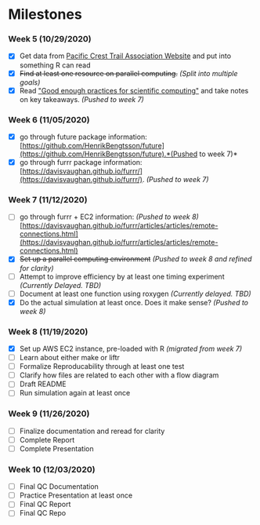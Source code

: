 # Milestones

### Week 5 (10/29/2020)

* [x] Get data from [Pacific Crest Trail Association Website](https://www.pcta.org/our-work/trail-and-land-management/pct-visitor-use-statistics/) and put into something R can read
* [x] <del>Find at least one resource on parallel computing.</del> *(Split into multiple goals)*
* [x] Read ["Good enough practices for scientific computing"](https://journals.plos.org/ploscompbiol/article?id=10.1371/journal.pcbi.1005510) and take notes on key takeaways. *(Pushed to week 7)* 

### Week 6 (11/05/2020)

* [x] go through future package information: [https://github.com/HenrikBengtsson/future](https://github.com/HenrikBengtsson/future).*(Pushed to week 7)* 
* [x] go through furrr package information: [https://davisvaughan.github.io/furrr/](https://davisvaughan.github.io/furrr/). *(Pushed to week 7)* 

### Week 7 (11/12/2020)

* [ ] go through furrr + EC2 information: *(Pushed to week 8)* [https://davisvaughan.github.io/furrr/articles/articles/remote-connections.html](https://davisvaughan.github.io/furrr/articles/articles/remote-connections.html)
* [x] <del>Set up a parallel computing environment</del> *(Pushed to week 8 and refined for clarity)*
* [ ] Attempt to improve efficiency by at least one timing experiment *(Currently Delayed. TBD)*
* [ ] Document at least one function using roxygen *(Currently delayed. TBD)*
* [x] Do the actual simulation at least once. Does it make sense? *(Pushed to week 8)*

### Week 8 (11/19/2020)

* [x] Set up AWS EC2 instance, pre-loaded with R *(migrated from week 7)*
* [ ] Learn about either make or liftr
* [ ] Formalize Reproducability through at least one test
* [ ] Clarify how files are related to each other with a flow diagram
* [ ] Draft README
* [ ] Run simulation again at least once

### Week 9 (11/26/2020)

* [ ] Finalize documentation and reread for clarity
* [ ] Complete Report
* [ ] Complete Presentation

### Week 10 (12/03/2020)

* [ ] Final QC Documentation
* [ ] Practice Presentation at least once
* [ ] Final QC Report
* [ ] Final QC Repo
